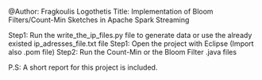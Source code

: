 @Author: Fragkoulis Logothetis
Title: Implementation of Bloom Filters/Count-Min Sketches in Apache Spark Streaming


Step1: Run the write_the_ip_files.py file to generate data or use the already existed ip_adresses_file.txt file
Step1: Open the project with Eclipse (Import also .pom file)
Step2: Run the Count-Min or the Bloom Filter .java files

P.S:
A short report for this project is included.
